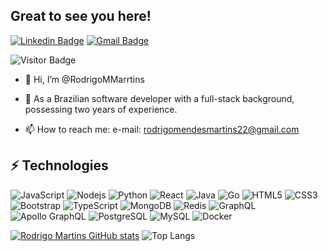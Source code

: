 ## Great to see you here!
[![Linkedin Badge](https://img.shields.io/badge/-mendesrodrigomartins-blue?style=flat-square&logo=Linkedin&logoColor=white&link=https://www.linkedin.com/in/mendesrodrigomartins/)](https://www.linkedin.com/in/mendesrodrigomartins/)
[![Gmail Badge](https://img.shields.io/badge/-rodrigomendesmartins22@gmail.com-c14438?style=flat-square&logo=Gmail&logoColor=white&link=mailto:rodrigomendesmartins22@gmail.com)](mailto:rodrigomendesmartins22@gmail.com)

![Visitor Badge](https://visitor-badge.laobi.icu/badge?page_id=RodrigoMMarrtins.RodrigoMMarrtins)

- 👋 Hi, I’m @RodrigoMMarrtins
- 👀 As a Brazilian software developer with a full-stack background, possessing two years of experience.

- 📫 How to reach me: e-mail: rodrigomendesmartins22@gmail.com
  
## ⚡ Technologies
![JavaScript](https://img.shields.io/badge/-JavaScript-black?style=flat-square&logo=javascript)
![Nodejs](https://img.shields.io/badge/-Nodejs-black?style=flat-square&logo=Node.js)
![Python](https://img.shields.io/badge/-Python-black?style=flat-square&logo=Python)
![React](https://img.shields.io/badge/-React-black?style=flat-square&logo=react)
![Java](https://img.shields.io/badge/-java-E34A86?style=flat-square&logo=java)
![Go](https://img.shields.io/badge/-GO-00599C?style=flat-square&logo=c)
![HTML5](https://img.shields.io/badge/-HTML5-E34F26?style=flat-square&logo=html5&logoColor=white)
![CSS3](https://img.shields.io/badge/-CSS3-1572B6?style=flat-square&logo=css3)
![Bootstrap](https://img.shields.io/badge/-Bootstrap-563D7C?style=flat-square&logo=bootstrap)
![TypeScript](https://img.shields.io/badge/-TypeScript-007ACC?style=flat-square&logo=typescript)
![MongoDB](https://img.shields.io/badge/-MongoDB-black?style=flat-square&logo=mongodb)
![Redis](https://img.shields.io/badge/-Redis-black?style=flat-square&logo=Redis)
![GraphQL](https://img.shields.io/badge/-GraphQL-E10098?style=flat-square&logo=graphql)
![Apollo GraphQL](https://img.shields.io/badge/-Apollo%20GraphQL-311C87?style=flat-square&logo=apollo-graphql)
![PostgreSQL](https://img.shields.io/badge/-PostgreSQL-336791?style=flat-square&logo=postgresql)
![MySQL](https://img.shields.io/badge/-MySQL-black?style=flat-square&logo=mysql)
![Docker](https://img.shields.io/badge/-Docker-black?style=flat-square&logo=docker)




[![Rodrigo Martins GitHub stats](https://github-readme-stats.vercel.app/api?username=RodrigoMMarrtins&theme=radical)](https://github.com/RodrigoMMarrtins/github-readme-stats) ![Top Langs](https://github-readme-stats.vercel.app/api/top-langs/?username=RodrigoMMarrtins&layout=compact&theme=radical)

